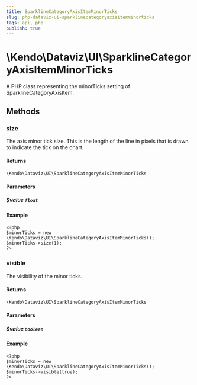 ```yaml
---
title: SparklineCategoryAxisItemMinorTicks
slug: php-dataviz-ui-sparklinecategoryaxisitemminorticks
tags: api, php
publish: true
---
```


# \Kendo\Dataviz\UI\SparklineCategoryAxisItemMinorTicks

A PHP class representing the minorTicks setting of SparklineCategoryAxisItem.


## Methods

### size
The axis minor tick size. This is the length of the line in pixels that is drawn to indicate the tick
on the chart.

#### Returns
`\Kendo\Dataviz\UI\SparklineCategoryAxisItemMinorTicks`

#### Parameters

##### $value `float`



#### Example 
    <?php
    $minorTicks = new \Kendo\Dataviz\UI\SparklineCategoryAxisItemMinorTicks();
    $minorTicks->size(1);
    ?>

### visible
The visibility of the minor ticks.

#### Returns
`\Kendo\Dataviz\UI\SparklineCategoryAxisItemMinorTicks`

#### Parameters

##### $value `boolean`



#### Example 
    <?php
    $minorTicks = new \Kendo\Dataviz\UI\SparklineCategoryAxisItemMinorTicks();
    $minorTicks->visible(true);
    ?>

